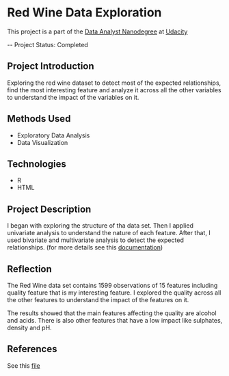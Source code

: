 # Red Wine Data Exploration

This project is a part of the [Data Analyst Nanodegree](https://www.udacity.com/course/data-analyst-nanodegree--nd002) at [Udacity](https://www.udacity.com/)

-- Project Status: Completed

## Project Introduction

Exploring the red wine dataset to detect most of the expected relationships, find the most interesting feature and analyze it across all the other variables to understand the impact of the variables on it.

## Methods Used

- Exploratory Data Analysis
- Data Visualization

## Technologies

- R
- HTML

## Project Description

I began with exploring the structure of tha data set. Then I applied univariate analysis to understand the nature of each feature. After that, I used bivariate and multivariate analysis to detect the expected relationships. (for more details see this [documentation](https://github.com/eng-dtarek/Red_Wine_Data_Exploration/blob/master/red-wine-data-exploration.html))


## Reflection

The Red Wine data set contains 1599 observations of 15 features including quality feature that is my interesting feature. I explored the quality across all the other features to understand the impact of the features on it.

The results showed that the main features affecting the quality are alcohol and acids. There is also other features that have a low impact like sulphates, density and pH.

## References

See this [file](https://github.com/eng-dtarek/Red_Wine_Data_Exploration/blob/master/references.txt)
